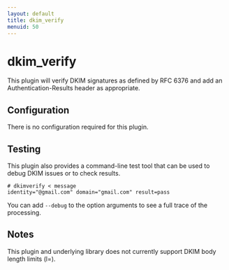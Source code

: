 ```yaml
---
layout: default
title: dkim_verify
menuid: 50
---
```

dkim_verify
===========

This plugin will verify DKIM signatures as defined by RFC 6376 and add
an Authentication-Results header as appropriate.


Configuration
-------------

There is no configuration required for this plugin.


Testing
-------

This plugin also provides a command-line test tool that can be used to 
debug DKIM issues or to check results.

````
# dkimverify < message
identity="@gmail.com" domain="gmail.com" result=pass
````

You can add `--debug` to the option arguments to see a full trace of the processing.


Notes
-----

This plugin and underlying library does not currently support DKIM body length limits (l=).

